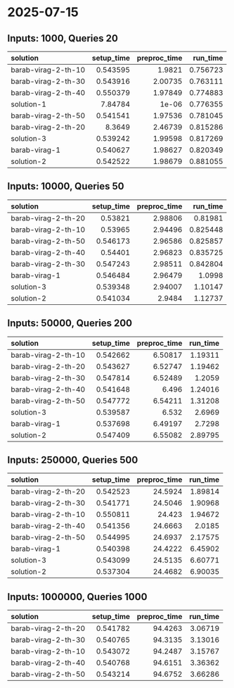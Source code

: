 # 2025-07-15

## Inputs: 1000, Queries 20

| solution            |   setup_time |   preproc_time |   run_time |
|:--------------------|-------------:|---------------:|-----------:|
| barab-virag-2-th-10 |     0.543595 |        1.9821  |   0.756723 |
| barab-virag-2-th-30 |     0.543916 |        2.00735 |   0.763111 |
| barab-virag-2-th-40 |     0.550379 |        1.97849 |   0.774883 |
| solution-1          |     7.84784  |        1e-06   |   0.776355 |
| barab-virag-2-th-50 |     0.541541 |        1.97536 |   0.781045 |
| barab-virag-2-th-20 |     8.3649   |        2.46739 |   0.815286 |
| solution-3          |     0.539242 |        1.99598 |   0.817269 |
| barab-virag-1       |     0.540627 |        1.98627 |   0.820349 |
| solution-2          |     0.542522 |        1.98679 |   0.881055 |

## Inputs: 10000, Queries 50

| solution            |   setup_time |   preproc_time |   run_time |
|:--------------------|-------------:|---------------:|-----------:|
| barab-virag-2-th-20 |     0.53821  |        2.98806 |   0.81981  |
| barab-virag-2-th-10 |     0.53965  |        2.94496 |   0.825448 |
| barab-virag-2-th-50 |     0.546173 |        2.96586 |   0.825857 |
| barab-virag-2-th-40 |     0.54401  |        2.96823 |   0.835725 |
| barab-virag-2-th-30 |     0.547243 |        2.98511 |   0.842804 |
| barab-virag-1       |     0.546484 |        2.96479 |   1.0998   |
| solution-3          |     0.539348 |        2.94007 |   1.10147  |
| solution-2          |     0.541034 |        2.9484  |   1.12737  |

## Inputs: 50000, Queries 200

| solution            |   setup_time |   preproc_time |   run_time |
|:--------------------|-------------:|---------------:|-----------:|
| barab-virag-2-th-10 |     0.542662 |        6.50817 |    1.19311 |
| barab-virag-2-th-20 |     0.543627 |        6.52747 |    1.19462 |
| barab-virag-2-th-30 |     0.547814 |        6.52489 |    1.2059  |
| barab-virag-2-th-40 |     0.541648 |        6.496   |    1.24016 |
| barab-virag-2-th-50 |     0.547772 |        6.54211 |    1.31208 |
| solution-3          |     0.539587 |        6.532   |    2.6969  |
| barab-virag-1       |     0.537698 |        6.49197 |    2.7298  |
| solution-2          |     0.547409 |        6.55082 |    2.89795 |

## Inputs: 250000, Queries 500

| solution            |   setup_time |   preproc_time |   run_time |
|:--------------------|-------------:|---------------:|-----------:|
| barab-virag-2-th-20 |     0.542523 |        24.5924 |    1.89814 |
| barab-virag-2-th-30 |     0.541771 |        24.5046 |    1.90968 |
| barab-virag-2-th-10 |     0.550811 |        24.423  |    1.94672 |
| barab-virag-2-th-40 |     0.541356 |        24.6663 |    2.0185  |
| barab-virag-2-th-50 |     0.544995 |        24.6937 |    2.17575 |
| barab-virag-1       |     0.540398 |        24.4222 |    6.45902 |
| solution-3          |     0.543099 |        24.5135 |    6.60771 |
| solution-2          |     0.537304 |        24.4682 |    6.90035 |

## Inputs: 1000000, Queries 1000

| solution            |   setup_time |   preproc_time |   run_time |
|:--------------------|-------------:|---------------:|-----------:|
| barab-virag-2-th-20 |     0.541782 |        94.4263 |    3.06719 |
| barab-virag-2-th-30 |     0.540765 |        94.3135 |    3.13016 |
| barab-virag-2-th-10 |     0.543072 |        94.2487 |    3.15767 |
| barab-virag-2-th-40 |     0.540768 |        94.6151 |    3.36362 |
| barab-virag-2-th-50 |     0.543214 |        94.6752 |    3.66286 |